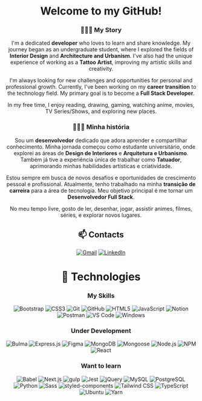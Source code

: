 <div align="center">

# Welcome to my GitHub!

### 🧑🏻‍💻 My Story

I'm a dedicated **developer** who loves to learn and share knowledge. My journey began as an undergraduate student, where I explored the fields of **Interior Design** and **Architecture and Urbanism**. I've also had the unique experience of working as a **Tattoo Artist**, improving my artistic skills and creativity.

I'm always looking for new challenges and opportunities for personal and professional growth. Currently, I've been working on my **career transition** to the technology field. My primary goal is to become a **Full Stack Developer**.

In my free time, I enjoy reading, drawing, gaming, watching anime, movies, TV Series/Shows, and exploring new places.

### 🧑🏻‍💻 Minha história

Sou um **desenvolvedor** dedicado que adora aprender e compartilhar conhecimento. Minha jornada começou como estudante universitário, onde explorei as áreas de **Design de Interiores** e **Arquitetura e Urbanismo**. Também já tive a experiência única de trabalhar como **Tatuador**, aprimorando minhas habilidades artísticas e criatividade.

Estou sempre em busca de novos desafios e oportunidades de crescimento pessoal e profissional. Atualmente, tenho trabalhado na minha **transição de carreira** para a área de tecnologia. Meu objetivo principal é me tornar um **Desenvolvedor Full Stack**.

No meu tempo livre, gosto de ler, desenhar, jogar, assistir animes, filmes, séries, e explorar novos lugares.

## 📫 Contacts

[![Gmail](https://img.shields.io/badge/Gmail-ea4335.svg?logo=gmail&logoColor=white&link=mailto:ramoonlorenzo@gmail.com)](mailto:ramoonlorenzo@gmail.com) [![LinkedIn](https://img.shields.io/badge/LinkedIn-0078d4.svg?logo=linkedin&logoColor=white)](https://linkedin.com/in/ramoonlorenzo)

# 🚀 Technologies

### My Skills

![Bootstrap](https://img.shields.io/badge/Bootstrap-8612fb.svg?style=for-the-badge&logo=bootstrap&logoColor=white) ![CSS3](https://img.shields.io/badge/CSS3-0078d4.svg?style=for-the-badge&logo=css3) ![Git](https://img.shields.io/badge/Git-181717.svg?style=for-the-badge&logo=git) ![GitHub](https://img.shields.io/badge/GitHub-181717.svg?style=for-the-badge&logo=github) ![HTML5](https://img.shields.io/badge/HTML5-e96228.svg?style=for-the-badge&logo=html5&logoColor=white) ![JavaScript](https://img.shields.io/badge/JavaScript-181717.svg?style=for-the-badge&logo=javascript) ![Notion](https://img.shields.io/badge/Notion-181717.svg?style=for-the-badge&logo=notion) ![Postman](https://img.shields.io/badge/Postman-ff6c37.svg?style=for-the-badge&logo=postman&logoColor=white) ![VS Code](https://img.shields.io/badge/VS_Code-0078d4.svg?style=for-the-badge&logo=visualstudiocode) ![Windows](https://img.shields.io/badge/Windows-0078d4?style=for-the-badge&logo=windows)

### Under Development

![Bulma](https://img.shields.io/badge/Bulma-181717.svg?style=for-the-badge&logo=bulma) ![Express.js](https://img.shields.io/badge/Express.js-181717.svg?style=for-the-badge&logo=express) ![Figma](https://img.shields.io/badge/Figma-181717.svg?style=for-the-badge&logo=figma&logoColor=white) ![MongoDB](https://img.shields.io/badge/MongoDB-181717.svg?style=for-the-badge&logo=mongodb) ![Mongoose](https://img.shields.io/badge/Mongoose-a03333.svg?style=for-the-badge&logo=mongoose) ![Node.js](https://img.shields.io/badge/Node.js-339933.svg?style=for-the-badge&logo=nodedotjs&logoColor=white) ![NPM](https://img.shields.io/badge/NPM-181717.svg?style=for-the-badge&logo=npm) ![React](https://img.shields.io/badge/React-181717.svg?style=for-the-badge&logo=react)

### Want to learn

![Babel](https://img.shields.io/badge/Babel-181717.svg?style=for-the-badge&logo=babel) ![Next.js](https://img.shields.io/badge/Next.js-181717.svg?style=for-the-badge&logo=nextdotjs) ![gulp](https://img.shields.io/badge/Gulp-181717.svg?style=for-the-badge&logo=gulp) ![Jest](https://img.shields.io/badge/Jest-99425b.svg?style=for-the-badge&logo=jest) ![jQuery](https://img.shields.io/badge/jQuery-0769ad.svg?style=for-the-badge&logo=jquery) ![MySQL](https://img.shields.io/badge/MySQL-4a7da4.svg?style=for-the-badge&logo=mysql&logoColor=white) ![PostgreSQL](https://img.shields.io/badge/PostgreSQL-2f5e8d.svg?style=for-the-badge&logo=postgresql&logoColor=white) ![Python](https://img.shields.io/badge/Python-181717.svg?style=for-the-badge&logo=python) ![Sass](https://img.shields.io/badge/Sass-181717.svg?style=for-the-badge&logo=sass) ![styled-components](https://img.shields.io/badge/styled--components-181717.svg?style=for-the-badge&logo=styledcomponents) ![Tailwind CSS](https://img.shields.io/badge/Tailwind_CSS-181717.svg?style=for-the-badge&logo=tailwindcss) ![TypeScript](https://img.shields.io/badge/TypeScript-0078d4.svg?style=for-the-badge&logo=typescript&logoColor=white) ![Ubuntu](https://img.shields.io/badge/Ubuntu-e95420.svg?style=for-the-badge&logo=ubuntu&logoColor=white) ![Yarn](https://img.shields.io/badge/Yarn-181717.svg?style=for-the-badge&logo=yarn)

</div>
